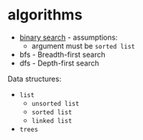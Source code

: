 # algorithms

- [binary search](./binary-search.js) - assumptions:
  - argument must be `sorted list`
- bfs - Breadth-first search
- dfs - Depth-first search

Data structures:

- `list`
  - `unsorted list`
  - `sorted list`
  - `linked list`
- `trees`
